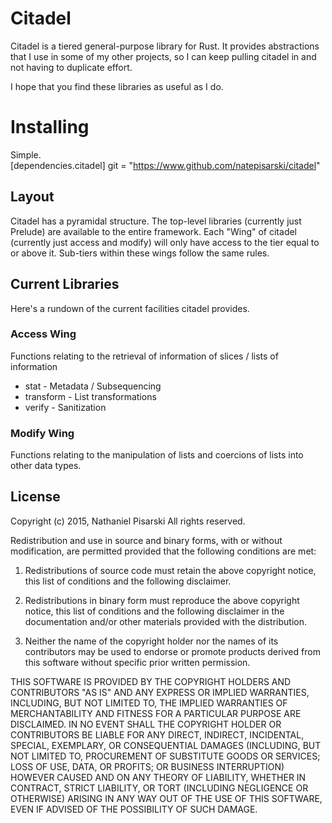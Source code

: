 # Citadel
Citadel is a tiered general-purpose library for Rust. It provides abstractions that I use in some of my other projects, so I can keep pulling citadel in and not having to duplicate effort.

I hope that you find these libraries as useful as I do.

# Installing
Simple.  
    [dependencies.citadel]
    git = "https://www.github.com/natepisarski/citadel"
	
## Layout
Citadel has a pyramidal structure. The top-level libraries (currently just Prelude) are available to the entire framework. Each "Wing" of citadel (currently just access and modify) will only have access to the tier equal to or above it. Sub-tiers within these wings follow the same rules.

## Current Libraries
Here's a rundown of the current facilities citadel provides.

### Access Wing
Functions relating to the retrieval of information of slices / lists of information

 * stat - Metadata / Subsequencing
 * transform - List transformations
 * verify - Sanitization

### Modify Wing
Functions relating to the manipulation of lists and coercions of lists into other data types.


## License 
Copyright (c) 2015, Nathaniel Pisarski
All rights reserved.

Redistribution and use in source and binary forms, with or without modification, are permitted provided that the following conditions are met:

1. Redistributions of source code must retain the above copyright notice, this list of conditions and the following disclaimer.

2. Redistributions in binary form must reproduce the above copyright notice, this list of conditions and the following disclaimer in the documentation and/or other materials provided with the distribution.

3. Neither the name of the copyright holder nor the names of its contributors may be used to endorse or promote products derived from this software without specific prior written permission.

THIS SOFTWARE IS PROVIDED BY THE COPYRIGHT HOLDERS AND CONTRIBUTORS "AS IS" AND ANY EXPRESS OR IMPLIED WARRANTIES, INCLUDING, BUT NOT LIMITED TO, THE IMPLIED WARRANTIES OF MERCHANTABILITY AND FITNESS FOR A PARTICULAR PURPOSE ARE DISCLAIMED. IN NO EVENT SHALL THE COPYRIGHT HOLDER OR CONTRIBUTORS BE LIABLE FOR ANY DIRECT, INDIRECT, INCIDENTAL, SPECIAL, EXEMPLARY, OR CONSEQUENTIAL DAMAGES (INCLUDING, BUT NOT LIMITED TO, PROCUREMENT OF SUBSTITUTE GOODS OR SERVICES; LOSS OF USE, DATA, OR PROFITS; OR BUSINESS INTERRUPTION) HOWEVER CAUSED AND ON ANY THEORY OF LIABILITY, WHETHER IN CONTRACT, STRICT LIABILITY, OR TORT (INCLUDING NEGLIGENCE OR OTHERWISE) ARISING IN ANY WAY OUT OF THE USE OF THIS SOFTWARE, EVEN IF ADVISED OF THE POSSIBILITY OF SUCH DAMAGE.
